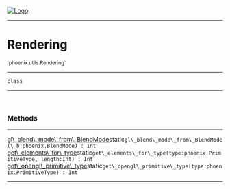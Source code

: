 
[![Logo](../../../images/logo.png)](../../../api/index.html)

---



<h1>Rendering</h1>
<small>`phoenix.utils.Rendering`</small>



---

`class`

---

&nbsp;
&nbsp;







<h3>Methods</h3> <hr/><span class="method apipage">
            <a name="gl_blend_mode_from_BlendMode"><a class="lift" href="#gl_blend_mode_from_BlendMode">gl\_blend\_mode\_from\_BlendMode</a></a><span class="inline-block static">static</span><code class="signature apipage">gl\_blend\_mode\_from\_BlendMode(\_b:phoenix.BlendMode<span></span>) : Int</code><br/><span class="small_desc_flat"></span>
        </span>
    <span class="method apipage">
            <a name="get_elements_for_type"><a class="lift" href="#get_elements_for_type">get\_elements\_for\_type</a></a><span class="inline-block static">static</span><code class="signature apipage">get\_elements\_for\_type(type:phoenix.PrimitiveType<span></span>, length:Int<span></span>) : Int</code><br/><span class="small_desc_flat"></span>
        </span>
    <span class="method apipage">
            <a name="get_opengl_primitive_type"><a class="lift" href="#get_opengl_primitive_type">get\_opengl\_primitive\_type</a></a><span class="inline-block static">static</span><code class="signature apipage">get\_opengl\_primitive\_type(type:phoenix.PrimitiveType<span></span>) : Int</code><br/><span class="small_desc_flat"></span>
        </span>
    





---

&nbsp;
&nbsp;
&nbsp;
&nbsp;
